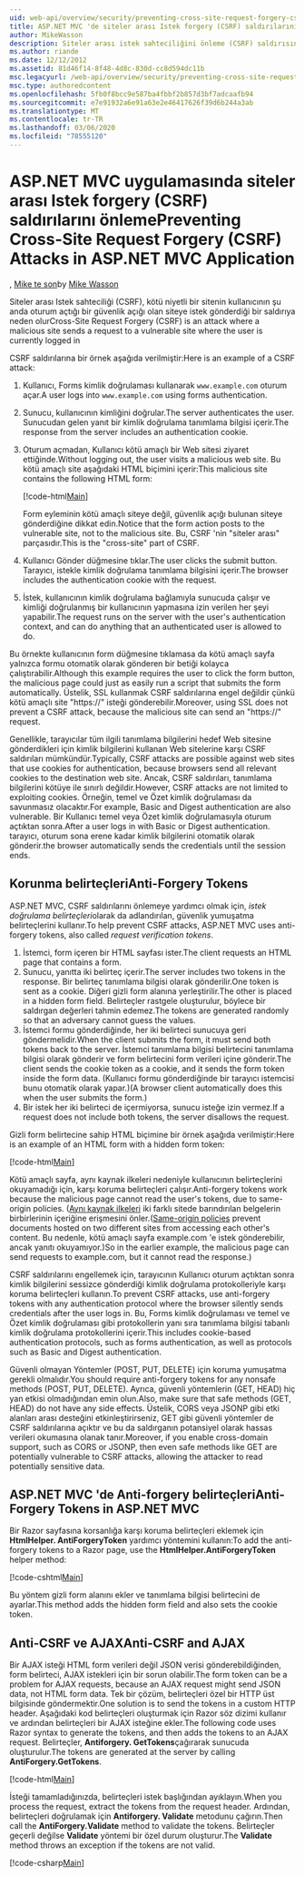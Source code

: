 ```yaml
---
uid: web-api/overview/security/preventing-cross-site-request-forgery-csrf-attacks
title: ASP.NET MVC 'de siteler arası Istek forgery (CSRF) saldırılarını önleme
author: MikeWasson
description: Siteler arası istek sahteciliğini önleme (CSRF) saldırısını ve ASP.NET Web MVC 'de Anti-CSRF ölçülerinin nasıl uygulanacağını açıklar.
ms.author: riande
ms.date: 12/12/2012
ms.assetid: 81d46f14-8f48-4d8c-830d-cc8d594dc11b
msc.legacyurl: /web-api/overview/security/preventing-cross-site-request-forgery-csrf-attacks
msc.type: authoredcontent
ms.openlocfilehash: 5fb0f8bcc9e587ba4fbbf2b857d3bf7adcaafb94
ms.sourcegitcommit: e7e91932a6e91a63e2e46417626f39d6b244a3ab
ms.translationtype: MT
ms.contentlocale: tr-TR
ms.lasthandoff: 03/06/2020
ms.locfileid: "78555120"
---
```

# <a name="preventing-cross-site-request-forgery-csrf-attacks-in-aspnet-mvc-application"></a><span data-ttu-id="2178b-103">ASP.NET MVC uygulamasında siteler arası Istek forgery (CSRF) saldırılarını önleme</span><span class="sxs-lookup"><span data-stu-id="2178b-103">Preventing Cross-Site Request Forgery (CSRF) Attacks in ASP.NET MVC Application</span></span>

<span data-ttu-id="2178b-104">, [Mike te son](https://github.com/MikeWasson)</span><span class="sxs-lookup"><span data-stu-id="2178b-104">by [Mike Wasson](https://github.com/MikeWasson)</span></span>

<span data-ttu-id="2178b-105">Siteler arası Istek sahteciliği (CSRF), kötü niyetli bir sitenin kullanıcının şu anda oturum açtığı bir güvenlik açığı olan siteye istek gönderdiği bir saldırıya neden olur</span><span class="sxs-lookup"><span data-stu-id="2178b-105">Cross-Site Request Forgery (CSRF) is an attack where a malicious site sends a request to a vulnerable site where the user is currently logged in</span></span>

<span data-ttu-id="2178b-106">CSRF saldırılarına bir örnek aşağıda verilmiştir:</span><span class="sxs-lookup"><span data-stu-id="2178b-106">Here is an example of a CSRF attack:</span></span>

1. <span data-ttu-id="2178b-107">Kullanıcı, Forms kimlik doğrulaması kullanarak `www.example.com` oturum açar.</span><span class="sxs-lookup"><span data-stu-id="2178b-107">A user logs into `www.example.com` using forms authentication.</span></span>
2. <span data-ttu-id="2178b-108">Sunucu, kullanıcının kimliğini doğrular.</span><span class="sxs-lookup"><span data-stu-id="2178b-108">The server authenticates the user.</span></span> <span data-ttu-id="2178b-109">Sunucudan gelen yanıt bir kimlik doğrulama tanımlama bilgisi içerir.</span><span class="sxs-lookup"><span data-stu-id="2178b-109">The response from the server includes an authentication cookie.</span></span>
3. <span data-ttu-id="2178b-110">Oturum açmadan, Kullanıcı kötü amaçlı bir Web sitesi ziyaret ettiğinde.</span><span class="sxs-lookup"><span data-stu-id="2178b-110">Without logging out, the user visits a malicious web site.</span></span> <span data-ttu-id="2178b-111">Bu kötü amaçlı site aşağıdaki HTML biçimini içerir:</span><span class="sxs-lookup"><span data-stu-id="2178b-111">This malicious site contains the following HTML form:</span></span> 

    [!code-html[Main](preventing-cross-site-request-forgery-csrf-attacks/samples/sample1.html)]

    <span data-ttu-id="2178b-112">Form eyleminin kötü amaçlı siteye değil, güvenlik açığı bulunan siteye gönderdiğine dikkat edin.</span><span class="sxs-lookup"><span data-stu-id="2178b-112">Notice that the form action posts to the vulnerable site, not to the malicious site.</span></span> <span data-ttu-id="2178b-113">Bu, CSRF 'nin "siteler arası" parçasıdır.</span><span class="sxs-lookup"><span data-stu-id="2178b-113">This is the "cross-site" part of CSRF.</span></span>
4. <span data-ttu-id="2178b-114">Kullanıcı Gönder düğmesine tıklar.</span><span class="sxs-lookup"><span data-stu-id="2178b-114">The user clicks the submit button.</span></span> <span data-ttu-id="2178b-115">Tarayıcı, istekle kimlik doğrulama tanımlama bilgisini içerir.</span><span class="sxs-lookup"><span data-stu-id="2178b-115">The browser includes the authentication cookie with the request.</span></span>
5. <span data-ttu-id="2178b-116">İstek, kullanıcının kimlik doğrulama bağlamıyla sunucuda çalışır ve kimliği doğrulanmış bir kullanıcının yapmasına izin verilen her şeyi yapabilir.</span><span class="sxs-lookup"><span data-stu-id="2178b-116">The request runs on the server with the user's authentication context, and can do anything that an authenticated user is allowed to do.</span></span>

<span data-ttu-id="2178b-117">Bu örnekte kullanıcının form düğmesine tıklamasa da kötü amaçlı sayfa yalnızca formu otomatik olarak gönderen bir betiği kolayca çalıştırabilir.</span><span class="sxs-lookup"><span data-stu-id="2178b-117">Although this example requires the user to click the form button, the malicious page could just as easily run a script that submits the form automatically.</span></span> <span data-ttu-id="2178b-118">Üstelik, SSL kullanmak CSRF saldırılarına engel değildir çünkü kötü amaçlı site "https://" isteği gönderebilir.</span><span class="sxs-lookup"><span data-stu-id="2178b-118">Moreover, using SSL does not prevent a CSRF attack, because the malicious site can send an "https://" request.</span></span>

<span data-ttu-id="2178b-119">Genellikle, tarayıcılar tüm ilgili tanımlama bilgilerini hedef Web sitesine gönderdikleri için kimlik bilgilerini kullanan Web sitelerine karşı CSRF saldırıları mümkündür.</span><span class="sxs-lookup"><span data-stu-id="2178b-119">Typically, CSRF attacks are possible against web sites that use cookies for authentication, because browsers send all relevant cookies to the destination web site.</span></span> <span data-ttu-id="2178b-120">Ancak, CSRF saldırıları, tanımlama bilgilerini kötüye ile sınırlı değildir.</span><span class="sxs-lookup"><span data-stu-id="2178b-120">However, CSRF attacks are not limited to exploiting cookies.</span></span> <span data-ttu-id="2178b-121">Örneğin, temel ve Özet kimlik doğrulaması da savunmasız olacaktır.</span><span class="sxs-lookup"><span data-stu-id="2178b-121">For example, Basic and Digest authentication are also vulnerable.</span></span> <span data-ttu-id="2178b-122">Bir Kullanıcı temel veya Özet kimlik doğrulamasıyla oturum açtıktan sonra.</span><span class="sxs-lookup"><span data-stu-id="2178b-122">After a user logs in with Basic or Digest authentication.</span></span> <span data-ttu-id="2178b-123">tarayıcı, oturum sona erene kadar kimlik bilgilerini otomatik olarak gönderir.</span><span class="sxs-lookup"><span data-stu-id="2178b-123">the browser automatically sends the credentials until the session ends.</span></span>

## <a name="anti-forgery-tokens"></a><span data-ttu-id="2178b-124">Korunma belirteçleri</span><span class="sxs-lookup"><span data-stu-id="2178b-124">Anti-Forgery Tokens</span></span>

<span data-ttu-id="2178b-125">ASP.NET MVC, CSRF saldırılarını önlemeye yardımcı olmak için, *istek doğrulama belirteçleri*olarak da adlandırılan, güvenlik yumuşatma belirteçlerini kullanır.</span><span class="sxs-lookup"><span data-stu-id="2178b-125">To help prevent CSRF attacks, ASP.NET MVC uses anti-forgery tokens, also called *request verification tokens*.</span></span>

1. <span data-ttu-id="2178b-126">İstemci, form içeren bir HTML sayfası ister.</span><span class="sxs-lookup"><span data-stu-id="2178b-126">The client requests an HTML page that contains a form.</span></span>
2. <span data-ttu-id="2178b-127">Sunucu, yanıtta iki belirteç içerir.</span><span class="sxs-lookup"><span data-stu-id="2178b-127">The server includes two tokens in the response.</span></span> <span data-ttu-id="2178b-128">Bir belirteç tanımlama bilgisi olarak gönderilir.</span><span class="sxs-lookup"><span data-stu-id="2178b-128">One token is sent as a cookie.</span></span> <span data-ttu-id="2178b-129">Diğeri gizli form alanına yerleştirilir.</span><span class="sxs-lookup"><span data-stu-id="2178b-129">The other is placed in a hidden form field.</span></span> <span data-ttu-id="2178b-130">Belirteçler rastgele oluşturulur, böylece bir saldırgan değerleri tahmin edemez.</span><span class="sxs-lookup"><span data-stu-id="2178b-130">The tokens are generated randomly so that an adversary cannot guess the values.</span></span>
3. <span data-ttu-id="2178b-131">İstemci formu gönderdiğinde, her iki belirteci sunucuya geri göndermelidir.</span><span class="sxs-lookup"><span data-stu-id="2178b-131">When the client submits the form, it must send both tokens back to the server.</span></span> <span data-ttu-id="2178b-132">İstemci tanımlama bilgisi belirtecini tanımlama bilgisi olarak gönderir ve form belirtecini form verileri içine gönderir.</span><span class="sxs-lookup"><span data-stu-id="2178b-132">The client sends the cookie token as a cookie, and it sends the form token inside the form data.</span></span> <span data-ttu-id="2178b-133">(Kullanıcı formu gönderdiğinde bir tarayıcı istemcisi bunu otomatik olarak yapar.)</span><span class="sxs-lookup"><span data-stu-id="2178b-133">(A browser client automatically does this when the user submits the form.)</span></span>
4. <span data-ttu-id="2178b-134">Bir istek her iki belirteci de içermiyorsa, sunucu isteğe izin vermez.</span><span class="sxs-lookup"><span data-stu-id="2178b-134">If a request does not include both tokens, the server disallows the request.</span></span>

<span data-ttu-id="2178b-135">Gizli form belirtecine sahip HTML biçimine bir örnek aşağıda verilmiştir:</span><span class="sxs-lookup"><span data-stu-id="2178b-135">Here is an example of an HTML form with a hidden form token:</span></span>

[!code-html[Main](preventing-cross-site-request-forgery-csrf-attacks/samples/sample2.html)]

<span data-ttu-id="2178b-136">Kötü amaçlı sayfa, aynı kaynak ilkeleri nedeniyle kullanıcının belirteçlerini okuyamadığı için, karşı koruma belirteçleri çalışır.</span><span class="sxs-lookup"><span data-stu-id="2178b-136">Anti-forgery tokens work because the malicious page cannot read the user's tokens, due to same-origin policies.</span></span> <span data-ttu-id="2178b-137">([Aynı kaynak ilkeleri](http://www.w3.org/Security/wiki/Same_Origin_Policy) iki farklı sitede barındırılan belgelerin birbirlerinin içeriğine erişmesini önler.</span><span class="sxs-lookup"><span data-stu-id="2178b-137">([Same-origin policies](http://www.w3.org/Security/wiki/Same_Origin_Policy) prevent documents hosted on two different sites from accessing each other's content.</span></span> <span data-ttu-id="2178b-138">Bu nedenle, kötü amaçlı sayfa example.com 'e istek gönderebilir, ancak yanıtı okuyamıyor.)</span><span class="sxs-lookup"><span data-stu-id="2178b-138">So in the earlier example, the malicious page can send requests to example.com, but it cannot read the response.)</span></span>

<span data-ttu-id="2178b-139">CSRF saldırılarını engellemek için, tarayıcının Kullanıcı oturum açtıktan sonra kimlik bilgilerini sessizce gönderdiği kimlik doğrulama protokolleriyle karşı koruma belirteçleri kullanın.</span><span class="sxs-lookup"><span data-stu-id="2178b-139">To prevent CSRF attacks, use anti-forgery tokens with any authentication protocol where the browser silently sends credentials after the user logs in.</span></span> <span data-ttu-id="2178b-140">Bu, Forms kimlik doğrulaması ve temel ve Özet kimlik doğrulaması gibi protokollerin yanı sıra tanımlama bilgisi tabanlı kimlik doğrulama protokollerini içerir.</span><span class="sxs-lookup"><span data-stu-id="2178b-140">This includes cookie-based authentication protocols, such as forms authentication, as well as protocols such as Basic and Digest authentication.</span></span>

<span data-ttu-id="2178b-141">Güvenli olmayan Yöntemler (POST, PUT, DELETE) için koruma yumuşatma gerekli olmalıdır.</span><span class="sxs-lookup"><span data-stu-id="2178b-141">You should require anti-forgery tokens for any nonsafe methods (POST, PUT, DELETE).</span></span> <span data-ttu-id="2178b-142">Ayrıca, güvenli yöntemlerin (GET, HEAD) hiç yan etkisi olmadığından emin olun.</span><span class="sxs-lookup"><span data-stu-id="2178b-142">Also, make sure that safe methods (GET, HEAD) do not have any side effects.</span></span> <span data-ttu-id="2178b-143">Üstelik, CORS veya JSONP gibi etki alanları arası desteğini etkinleştirirseniz, GET gibi güvenli yöntemler de CSRF saldırılarına açıktır ve bu da saldırganın potansiyel olarak hassas verileri okumasına olanak tanır.</span><span class="sxs-lookup"><span data-stu-id="2178b-143">Moreover, if you enable cross-domain support, such as CORS or JSONP, then even safe methods like GET are potentially vulnerable to CSRF attacks, allowing the attacker to read potentially sensitive data.</span></span>

## <a name="anti-forgery-tokens-in-aspnet-mvc"></a><span data-ttu-id="2178b-144">ASP.NET MVC 'de Anti-forgery belirteçleri</span><span class="sxs-lookup"><span data-stu-id="2178b-144">Anti-Forgery Tokens in ASP.NET MVC</span></span>

<span data-ttu-id="2178b-145">Bir Razor sayfasına korsanlığa karşı koruma belirteçleri eklemek için **HtmlHelper. AntiForgeryToken** yardımcı yöntemini kullanın:</span><span class="sxs-lookup"><span data-stu-id="2178b-145">To add the anti-forgery tokens to a Razor page, use the **HtmlHelper.AntiForgeryToken** helper method:</span></span>

[!code-cshtml[Main](preventing-cross-site-request-forgery-csrf-attacks/samples/sample3.cshtml)]

<span data-ttu-id="2178b-146">Bu yöntem gizli form alanını ekler ve tanımlama bilgisi belirtecini de ayarlar.</span><span class="sxs-lookup"><span data-stu-id="2178b-146">This method adds the hidden form field and also sets the cookie token.</span></span>

## <a name="anti-csrf-and-ajax"></a><span data-ttu-id="2178b-147">Anti-CSRF ve AJAX</span><span class="sxs-lookup"><span data-stu-id="2178b-147">Anti-CSRF and AJAX</span></span>

<span data-ttu-id="2178b-148">Bir AJAX isteği HTML form verileri değil JSON verisi gönderebildiğinden, form belirteci, AJAX istekleri için bir sorun olabilir.</span><span class="sxs-lookup"><span data-stu-id="2178b-148">The form token can be a problem for AJAX requests, because an AJAX request might send JSON data, not HTML form data.</span></span> <span data-ttu-id="2178b-149">Tek bir çözüm, belirteçleri özel bir HTTP üst bilgisinde göndermektir.</span><span class="sxs-lookup"><span data-stu-id="2178b-149">One solution is to send the tokens in a custom HTTP header.</span></span> <span data-ttu-id="2178b-150">Aşağıdaki kod belirteçleri oluşturmak için Razor söz dizimi kullanır ve ardından belirteçleri bir AJAX isteğine ekler.</span><span class="sxs-lookup"><span data-stu-id="2178b-150">The following code uses Razor syntax to generate the tokens, and then adds the tokens to an AJAX request.</span></span> <span data-ttu-id="2178b-151">Belirteçler, **Antiforgery. GetTokens**çağırarak sunucuda oluşturulur.</span><span class="sxs-lookup"><span data-stu-id="2178b-151">The tokens are generated at the server by calling **AntiForgery.GetTokens**.</span></span>

[!code-html[Main](preventing-cross-site-request-forgery-csrf-attacks/samples/sample4.html)]

<span data-ttu-id="2178b-152">İsteği tamamladığınızda, belirteçleri istek başlığından ayıklayın.</span><span class="sxs-lookup"><span data-stu-id="2178b-152">When you process the request, extract the tokens from the request header.</span></span> <span data-ttu-id="2178b-153">Ardından, belirteçleri doğrulamak için **Antiforgery. Validate** metodunu çağırın.</span><span class="sxs-lookup"><span data-stu-id="2178b-153">Then call the **AntiForgery.Validate** method to validate the tokens.</span></span> <span data-ttu-id="2178b-154">Belirteçler geçerli değilse **Validate** yöntemi bir özel durum oluşturur.</span><span class="sxs-lookup"><span data-stu-id="2178b-154">The **Validate** method throws an exception if the tokens are not valid.</span></span>

[!code-csharp[Main](preventing-cross-site-request-forgery-csrf-attacks/samples/sample5.cs)]
